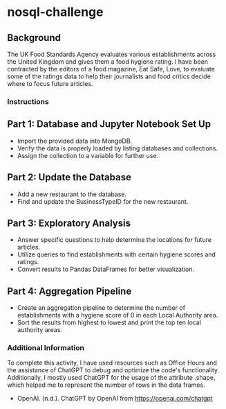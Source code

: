 # nosql-challenge

## Background
The UK Food Standards Agency evaluates various establishments across the United Kingdom and gives them a food hygiene rating. I have been contracted by the editors of a food magazine, Eat Safe, Love, to evaluate some of the ratings data to help their journalists and food critics decide where to focus future articles.

### Instructions
## Part 1: Database and Jupyter Notebook Set Up
- Import the provided data into MongoDB.
- Verify the data is properly loaded by listing databases and collections.
- Assign the collection to a variable for further use.

## Part 2: Update the Database
- Add a new restaurant to the database.
- Find and update the BusinessTypeID for the new restaurant.

## Part 3: Exploratory Analysis
- Answer specific questions to help determine the locations for future articles.
- Utilize queries to find establishments with certain hygiene scores and ratings.
- Convert results to Pandas DataFrames for better visualization.

## Part 4: Aggregation Pipeline
- Create an aggregation pipeline to determine the number of establishments with a hygiene score of 0 in each Local Authority area.
- Sort the results from highest to lowest and print the top ten local authority areas.

### Additional Information
To complete this activity, I have used resources such as Office Hours and the assistance of ChatGPT to debug and optimize the code's functionality. Additionally, I mostly used ChatGPT for the usage of the attribute .shape, which helped me to represent the number of rows in the data frames.

- OpenAI. (n.d.). ChatGPT by OpenAI from https://openai.com/chatgpt

